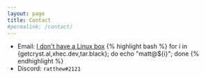 ```yaml
---
layout: page
title: Contact
#permalink: /contact/
---
```


* Email: [I don't have a Linux box](https://ssh.xhec.dev/?hostname=localhost&username=sandbox&password=c2FuZGJveA==&command=./scripts/emails)
{% highlight bash %}
for i in {getcryst.al,xhec.dev,tar.black}; do echo "matt@${i}"; done
{% endhighlight %}
* Discord: `ratthew#2121`
